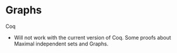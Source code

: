# Graphs
Coq
- Will not work with the current version of Coq.  Some proofs about Maximal independent sets and Graphs. 
